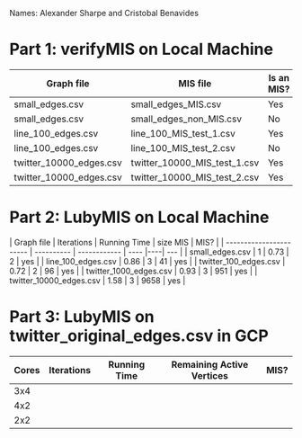 Names: Alexander Sharpe and Cristobal Benavides

# Part 1: verifyMIS on Local Machine 

|        Graph file       |           MIS file           | Is an MIS? |
| ----------------------- | ---------------------------- | ---------- |
| small_edges.csv         | small_edges_MIS.csv          | Yes        |
| small_edges.csv         | small_edges_non_MIS.csv      | No         |
| line_100_edges.csv      | line_100_MIS_test_1.csv      |  Yes         |
| line_100_edges.csv      | line_100_MIS_test_2.csv      |    No       |
| twitter_10000_edges.csv | twitter_10000_MIS_test_1.csv |     Yes      |
| twitter_10000_edges.csv | twitter_10000_MIS_test_2.csv |    Yes       |

# Part 2: LubyMIS on Local Machine 

|        Graph file       | Iterations | Running Time | size MIS | MIS? |
| ----------------------- | ---------- | ------------ | ---- |----| --- |
| small_edges.csv         |     1       |    0.73          |  2    | yes |
| line_100_edges.csv      |    0.86       |       3       |  41    | yes |
| twitter_100_edges.csv   |     0.72       |       2       |   96   | yes |
| twitter_1000_edges.csv  |      0.93      |       3       |    951  | yes |
| twitter_10000_edges.csv |      1.58      |       3      |   9658   | yes |

# Part 3: LubyMIS on twitter_original_edges.csv in GCP 

| Cores | Iterations | Running Time | Remaining Active Vertices | MIS? |
| ----- | ---------- | ------------ | ------------------------- | ---- |
| 3x4   |            |              |                           |      |
| 4x2   |            |              |                           |      |
| 2x2   |            |              |                           |      |

